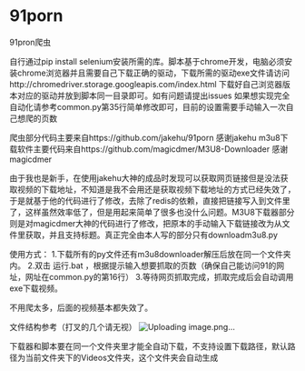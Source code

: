 # 91porn
91pron爬虫

自行通过pip install selenium安装所需的库。脚本基于chrome开发，电脑必须安装chrome浏览器并且需要自己下载正确的驱动，下载所需的驱动exe文件请访问http://chromedriver.storage.googleapis.com/index.html 下载好自己浏览器版本对应的驱动并放到脚本同一目录即可。如有问题请提出issues
如果想实现完全自动化请参考common.py第35行简单修改即可，目前的设置需要手动输入一次自己想爬的页数



爬虫部分代码主要来自https://github.com/jakehu/91porn 感谢jakehu
m3u8下载软件主要代码来自https://github.com/magicdmer/M3U8-Downloader 感谢magicdmer

由于我也是新手，在使用jakehu大神的成品时发现可以获取网页链接但是没法获取视频的下载地址，不知道是我不会用还是获取视频下载地址的方式已经失效了，于是就基于他的代码进行了修改，去除了redis的依赖，直接把链接写入到文件里了，这样虽然效率低了，但是用起来简单了很多也没什么问题。M3U8下载器部分则是对magicdmer大神的代码进行了修改，把原本的手动输入下载链接改为从文件里获取，并且支持标题。真正完全由本人写的部分只有downloadm3u8.py

使用方式：
1.下载所有的py文件还有m3u8downloader解压后放在同一个文件夹内。
2.双击  运行.bat ，根据提示输入想要抓取的页数（确保自己能访问91的网址，网址在common.py的第16行）
3.等待网页抓取完成，抓取完成后会自动调用exe下载视频。


不用爬太多，后面的视频基本都失效了。


文件结构参考（打叉的几个请无视）
![Uploading image.png…]()

下载器和脚本要在同一个文件夹里才能全自动下载，不支持设置下载路径，默认路径为当前文件夹下的Videos文件夹，这个文件夹会自动生成
